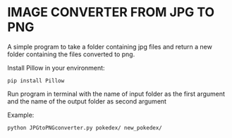 # IMAGE CONVERTER FROM JPG TO PNG

A simple program to take a folder containing jpg files and return a new folder containing the files converted to png.

Install Pillow in your environment:

`pip install Pillow`



Run program in terminal with the name of input folder as the first argument and the name of the output folder as second argument

Example:

`python JPGtoPNGconverter.py pokedex/ new_pokedex/`